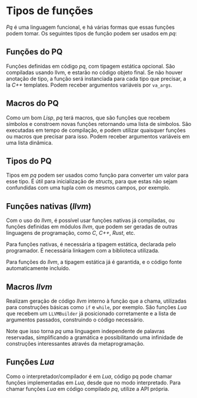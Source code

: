 Tipos de funções
================
_Pq_ é uma linguagem funcional, e há várias formas que essas funções podem
tomar. Os seguintes tipos de função podem ser usados em _pq_:


Funções do PQ
-------------
Funções definidas em código _pq_, com tipagem estática opcional.
São compiladas usando llvm, e estarão no código objeto final. Se não houver
anotação de tipo, a função será instanciada para cada tipo que precisar, a la
_C++_ templates. Podem receber argumentos variáveis por `va_args`.


Macros do PQ
------------
Como um bom _Lisp_, _pq_ terá macros, que são funções que recebem símbolos e
constroem novas funções retornando uma lista de símbolos. São executadas em
tempo de compilação, e podem utilizar quaisquer funções ou macros que precisar
para isso. Podem receber argumentos variáveis em uma lista dinâmica.


Tipos do PQ
-----------
Tipos em _pq_ podem ser usados como função para converter um valor para esse
tipo. É útil para inicialização de _structs_, para que estas não
sejam confundidas com uma tupla com os mesmos campos, por exemplo.


Funções nativas (_llvm_)
------------------------
Com o uso do _llvm_, é possível usar funções nativas já compiladas, ou funções
definidas em módulos _llvm_, que podem ser geradas de outras linguagens de
programação, como _C_, _C++_, _Rust_, etc.

Para funções nativas, é necessária a tipagem estática, declarada pelo
programador. É necessária linkagem com a biblioteca utilizada.

Para funções do _llvm_, a tipagem estática já é garantida, e o código fonte
automaticamente incluído.


Macros _llvm_
-------------
Realizam geração de código _llvm_ interno à função que a chama, utilizadas para
construções básicas como `if` e `while`, por exemplo. São funções _Lua_ que
recebem um `LLVMBuilder` já posicionado corretamente e a lista de argumentos
passados, construindo o código necessário.

Note que isso torna _pq_ uma linguagem independente de palavras reservadas,
simplificando a gramática e possibilitando uma infinidade de construções
interessantes através da metaprogramação.


Funções _Lua_
-------------
Como o interpretador/compilador é em _Lua_, código pq pode chamar funções
implementadas em _Lua_, desde que no modo interpretado. Para chamar funções
_Lua_ em código compilado _pq_, utilize a API própria.

